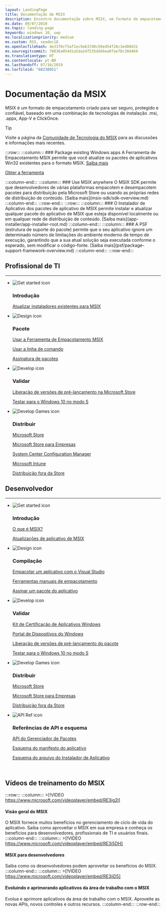 ```yaml
---
layout: LandingPage
title: Documentação de MSIX
description: Encontre documentação sobre MSIX, um formato de empacotamento atualizado, criado para ser seguro, protegido e confiável e que é uma combinação de tecnologias de instalação .msi, .appx, App-V e ClickOnce.
ms.date: 09/07/2018
ms.topic: landing-page
keywords: windows 10, uwp
ms.localizationpriority: medium
ms.custom: RS5, seodec18
ms.openlocfilehash: 4e31f0cf5af1ec9a637d0c59ed54f26c3ed80d31
ms.sourcegitcommit: 70036a054d1a5da24f535ddd4ea0fae78c30d469
ms.translationtype: HT
ms.contentlocale: pt-BR
ms.lasthandoff: 07/16/2019
ms.locfileid: "68238951"
---
```

# <a name="msix-documentation"></a>Documentação da MSIX
MSIX é um formato de empacotamento criado para ser seguro, protegido e confiável, baseado em uma combinação de tecnologias de instalação .msi, .appx, App-V e ClickOnce. 

 > [!TIP]
 > Visite a página da [Comunidade de Tecnologia do MSIX](https://aka.ms/msixcommunity) para as discussões e informações mais recentes.
 
:::row:::
    :::column:::
        ### Package existing Windows apps
A Ferramenta de Empacotamento MSIX permite que você atualize os pacotes de aplicativos Win32 existentes para o formato MSIX. [Saiba mais](mpt-overview.md)
<div class="nextstepaction"><p><a class="x-hidden-focus" href="https://www.microsoft.com/en-us/p/msix-packaging-tool/9n5lw3jbcxkf" data-linktype="external">Obter a ferramenta</a></p></div>
    :::column-end:::
    :::column:::
        ### Use MSIX anywhere O MSIX SDK permite que desenvolvedores de várias plataformas empacotem e desempacotem pacotes para distribuição pela Microsoft Store ou usando as próprias redes de distribuição de conteúdo. [Saiba mais](msix-sdk/sdk-overview.md)
    :::column-end:::
:::row-end:::
:::row:::
        :::column:::
        ### O Instalador de Aplicativo dos pacotes de aplicativo de MSIX permite instalar e atualizar qualquer pacote do aplicativo de MSIX que esteja disponível localmente ou em qualquer rede de distribuição de conteúdo. [Saiba mais](app-installer/app-installer-root.md)
    :::column-end:::
    :::column:::
    ### A PSF (estrutura de suporte do pacote) permite que o seu aplicativo ignore um determinado número de limitações do ambiente moderno de tempo de execução, garantindo que a sua atual solução seja executada conforme o esperado, sem modificar o código-fonte. [Saiba mais](psf/package-support-framework-overview.md)
    :::column-end:::
:::row-end:::

<br>

<a name="get-started"></a>
<h2>Profissional de TI</h2>
<hr />
<ul class="panelContent cardsF">
<li>
                <div class="cardSize">
                    <div class="cardPadding">
                        <div class="card">
                            <div class="cardImageOuter">
                                <div class="cardImage">
                                    <img alt="Get started icon" src="/media/common/i_get-started.svg?branch=master" data-linktype="absolute-path">
                                </div>
                            </div>
                            <div class="cardText">
                                <h3>Introdução</h3>                                
                <p>
                                    <a href="/en-us/windows/msix/packaging-tool/create-app-package-msi-vm" data-linktype="absolute-path">Atualizar instaladores existentes para MSIX</a>
                                </p>
                            </div>
                        </div>
                    </div>
                </div>
            </li>
            <li class="x-hidden-focus">
                <div class="cardSize">
                    <div class="cardPadding">
                        <div class="card">
                            <div class="cardImageOuter">
                                <div class="cardImage">
                                    <img alt="Design icon" src="/media/common/i_management.svg?branch=master" data-linktype="absolute-path">
                                </div>
                            </div>
                            <div class="cardText">
                                <h3>Pacote</h3>
                                <p>
                                    <a href="/en-us/windows/msix/mpt-overview" data-linktype="absolute-path">Usar a Ferramenta de Empacotamento MSIX</a>
                                </p>
                                <p>
                                    <a href="/en-us/windows/msix/packaging-tool/package-conversion-cli" data-linktype="absolute-path">Usar a linha de comando</a>
                                </p>
                                <p>
                                    <a href="/en-us/windows/uwp/packaging/sign-app-package-using-signtool?context=/windows/msix/render" data-linktype="absolute-path">Assinatura de pacotes</a>
                                </p>
                            </div>
                        </div>
                    </div>
                </div>
            </li>
            <li>
                <div class="cardSize">
                    <div class="cardPadding">
                        <div class="card">
                            <div class="cardImageOuter">
                                <div class="cardImage">
                                    <img alt="Develop icon" src="/media/common/i_code-edit.svg?branch=master" data-linktype="absolute-path">
                                </div>
                            </div>
                            <div class="cardText">
                                <h3>Validar</h3>
                                <p>
                                    <a href="/en-us/windows/uwp/publish/package-flights?context=/windows/msix/render" data-linktype="absolute-path">Liberação de versões de pré-lançamento na Microsoft Store</a>
                                </p>
                                <p>
                                    <a href="/en-us/windows/uwp/porting/desktop-to-uwp-test-windows-s?context=/windows/msix/render#first-download-the-policies-and-then-choose-one" data-linktype="absolute-path">Testar para o Windows 10 no modo S</a>
                                </p>
                            </div>
                        </div>
                    </div>
                </div>
            </li>
            <li>
                <div class="cardSize">
                    <div class="cardPadding">
                        <div class="card">
                            <div class="cardImageOuter">
                                <div class="cardImage">
                                    <img alt="Develop Games icon" src="/media/common/i_build.svg?branch=master" data-linktype="absolute-path">
                                </div>
                            </div>
                            <div class="cardText">
                                <h3>Distribuir</h3>
                                <p>
                                    <a href="/en-us/windows/uwp/publish/app-submissions?context=/windows/msix/render" data-linktype="absolute-path">Microsoft Store</a>
                                </p>
                                <p>
                                    <a href="/en-us/windows/uwp/publish/distribute-lob-apps-to-enterprises?context=/windows/msix/render" data-linktype="absolute-path">Microsoft Store para Empresas</a>
                                </p>
                                <p>
                                    <a href="/en-us/sccm/apps/understand/introduction-to-application-management?context=/windows/msix/render" data-linktype="absolute-path">System Center Configuration Manager</a>
                                </p>
                                <p>
                                    <a href="/en-us/intune/introduction-intune?context=/windows/msix/render" data-linktype="absolute-path">Microsoft Intune</a>
                                </p>
                                <p>
                                    <a href="/en-us/windows/msix/app-installer/app-installer-file-overview" data-linktype="absolute-path">Distribuição fora da Store</a>
                                </p>
                            </div>
                        </div>
                    </div>
                </div>
            </li>
</ul>

<h2>Desenvolvedor</h2>
<hr />

<ul class="panelContent cardsF">
<li>
                <div class="cardSize">
                    <div class="cardPadding">
                        <div class="card">
                            <div class="cardImageOuter">
                                <div class="cardImage">
                                    <img alt="Get started icon" src="/media/common/i_get-started.svg?branch=master" data-linktype="absolute-path">
                                </div>
                            </div>
                            <div class="cardText">
                                <h3>Introdução</h3>
                                <p>
                                    <a href="/en-us/windows/msix/overview">O que é MSIX?</a>
                                </p>
                                <p>
                                    <a href="/en-us/windows/msix/app-package-updates?context=/windows/msix/render">Atualizações de aplicativo de MSIX</a>
                                </p>
                            </div>
                        </div>
                    </div>
                </div>
            </li>
    <li>
                <div class="cardSize">
                    <div class="cardPadding">
                        <div class="card">
                            <div class="cardImageOuter">
                                <div class="cardImage">
                                    <img alt="Design icon" src="/media/common/i_management.svg?branch=master" data-linktype="absolute-path">
                                </div>
                            </div>
                            <div class="cardText">
                                <h3>Compilação</h3>
                                <p>
                                    <a href="/en-us/windows/uwp/packaging/packaging-uwp-apps?context=/windows/msix/render" data-linktype="absolute-path">Empacotar um aplicativo com o Visual Studio</a>
                                </p>
                                <p>
                                    <a href="/en-us/windows/uwp/packaging/manual-packaging-root?context=/windows/msix/render" data-linktype="absolute-path">Ferramentas manuais de empacotamento</a>
                                </p>
                                <p>
                                    <a href="/en-us/windows/uwp/packaging/sign-app-package-using-signtool?context=/windows/msix/render" data-linktype="absolute-path">Assinar um pacote do aplicativo</a>
                                </p>
                            </div>
                        </div>
                    </div>
                </div>
            </li>
    <li>
                <div class="cardSize">
                    <div class="cardPadding">
                        <div class="card">
                            <div class="cardImageOuter">
                                <div class="cardImage">
                                    <img alt="Develop icon" src="/media/common/i_code-edit.svg?branch=master" data-linktype="absolute-path">
                                </div>
                            </div>
                            <div class="cardText">
                                <h3>Validar</h3>
                                <p>
                                    <a href="/en-us/windows/uwp/debug-test-perf/windows-app-certification-kit?context=/windows/msix/render" data-linktype="absolute-path">Kit de Certificação de Aplicativos Windows</a>
                                </p>
                                <p>
                                    <a href="/en-us/windows/uwp/debug-test-perf/device-portal?context=/windows/msix/render" data-linktype="absolute-path">Portal de Dispositivos do Windows</a>
                                </p>
                                <p>
                                    <a href="/en-us/windows/uwp/publish/package-flights?context=/windows/msix/render" data-linktype="absolute-path">Liberação de versões de pré-lançamento do pacote</a>
                                </p>
                                <p>
                                    <a href="/en-us/windows/uwp/porting/desktop-to-uwp-test-windows-s?context=/windows/msix/render" data-linktype="absolute-path">Testar para o Windows 10 no modo S</a>
                                </p>
                            </div>
                        </div>
                    </div>
                </div>
            </li>
    <li>
                <div class="cardSize">
                    <div class="cardPadding">
                        <div class="card">
                            <div class="cardImageOuter">
                                <div class="cardImage">
                                    <img alt="Develop Games icon" src="/media/common/i_build.svg?branch=master" data-linktype="absolute-path">
                                </div>
                            </div>
                            <div class="cardText">
                                <h3>Distribuir</h3>
                                <p>
                                    <a href="/en-us/windows/uwp/publish/?context=/windows/msix/render" data-linktype="absolute-path">Microsoft Store</a>
                                </p>
                                <p>
                                    <a href="/en-us/windows/uwp/publish/distribute-lob-apps-to-enterprises?context=/windows/msix/render" data-linktype="absolute-path">Microsoft Store para Empresas</a>
                                </p>
                                <p>
                                    <a href="/en-us/windows/uwp/packaging/create-appinstallerfile-vs?context=/windows/msix/render" data-linktype="absolute-path">Distribuição fora da Store</a>
                                </p>
                            </div>
                        </div>
                    </div>
                </div>
            </li>
    <li>
                <div class="cardSize">
                    <div class="cardPadding">
                        <div class="card">
                            <div class="cardImageOuter">
                                <div class="cardImage">
                                    <img alt="API Ref icon" src="/media/common/i_api-reference.svg?branch=master" data-linktype="absolute-path">
                                </div>
                            </div>
                            <div class="cardText">
                                <h3>Referências de API e esquema</h3>
                                <p>
                                    <a href="/uwp/api/windows.management.deployment?context=/windows/msix/render" data-linktype="absolute-path">API do Gerenciador de Pacotes</a>
                                </p>
                                <p>
                                    <a href="/uwp/schemas/appxpackage/appx-package-manifest?context=/windows/msix/render" data-linktype="absolute-path">Esquema do manifesto do aplicativo</a>
                                </p>
                                <p>
                                    <a href="/uwp/schemas/appinstallerschema/schema-root?context=/windows/msix/render" data-linktype="absolute-path">Esquema do arquivo do Instalador de Aplicativo</a>
                                </p>
                            </div>
                        </div>
                    </div>
                </div>
            </li>
</ul>

<br>

## <a name="msix-training-videos"></a>Vídeos de treinamento do MSIX
:::row:::
    :::column:::
    >[!VIDEO https://www.microsoft.com/videoplayer/embed/RE3ig2l]
#### <a name="msix-overview"></a>Visão geral do MSIX
O MSIX fornece muitos benefícios no gerenciamento de ciclo de vida do aplicativo. Saiba como aproveitar o MSIX em sua empresa e conheça os benefícios para desenvolvedores, profissionais de TI e usuários finais.
    :::column-end:::
    :::column:::
    >[!VIDEO https://www.microsoft.com/videoplayer/embed/RE3i5DH]
#### <a name="msix-for-developers"></a>MSIX para desenvolvedores
Saiba como os desenvolvedores podem aproveitar os benefícios do MSIX.
    :::column-end:::
    :::column:::
    >[!VIDEO https://www.microsoft.com/videoplayer/embed/RE3iiD5]
#### <a name="evolving-and-enhancing-desktop-apps-with-msix"></a>Evoluindo e aprimorando aplicativos da área de trabalho com o MSIX
Evolua e aprimore aplicativos da área de trabalho com o MSIX. Aproveite as novas APIs, novos controles e outros recursos. 
    :::column-end:::
:::row-end:::


